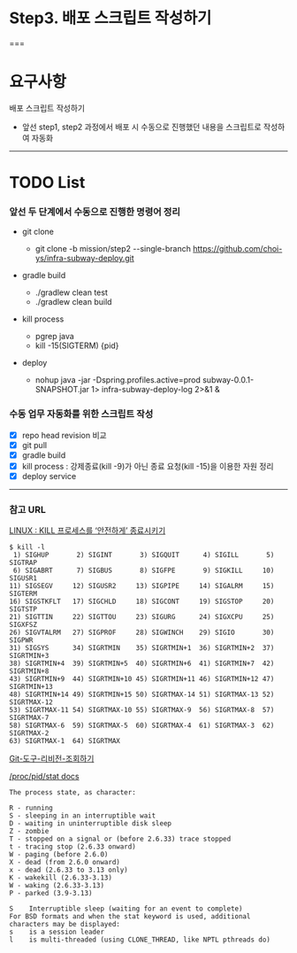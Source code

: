 # Step3. 배포 스크립트 작성하기
===

# 요구사항
배포 스크립트 작성하기
  - 앞선 step1, step2 과정에서 배포 시 수동으로 진행했던 내용을 스크립트로 작성하여 자동화
    
---
# TODO List
### 앞선 두 단계에서 수동으로 진행한 명령어 정리
- git clone 
  - git clone -b mission/step2 --single-branch https://github.com/choi-ys/infra-subway-deploy.git

- gradle build
  - ./gradlew clean test
  - ./gradlew clean build
  
- kill process
  - pgrep java
  - kill -15(SIGTERM) {pid}
   
- deploy
  - nohup java -jar -Dspring.profiles.active=prod subway-0.0.1-SNAPSHOT.jar 1> infra-subway-deploy-log 2>&1 &

### 수동 업무 자동화를 위한 스크립트 작성
- [x] repo head revision 비교
- [x] git pull
- [x] gradle build
- [x] kill process : 강제종료(kill -9)가 아닌 종료 요청(kill -15)을 이용한 자원 정리
- [x] deploy service

---
### 참고 URL
[LINUX : KILL 프로세스를 ‘안전하게’ 종료시키기](https://www.jp-hosting.jp/linux-kill-%ED%94%84%EB%A1%9C%EC%84%B8%EC%8A%A4%EB%A5%BC-%EC%95%88%EC%A0%84%ED%95%98%EA%B2%8C-%EC%A2%85%EB%A3%8C%EC%8B%9C%ED%82%A4%EA%B8%B0/)
```
$ kill -l
 1) SIGHUP       2) SIGINT       3) SIGQUIT      4) SIGILL       5) SIGTRAP
 6) SIGABRT      7) SIGBUS       8) SIGFPE       9) SIGKILL     10) SIGUSR1
11) SIGSEGV     12) SIGUSR2     13) SIGPIPE     14) SIGALRM     15) SIGTERM
16) SIGSTKFLT   17) SIGCHLD     18) SIGCONT     19) SIGSTOP     20) SIGTSTP
21) SIGTTIN     22) SIGTTOU     23) SIGURG      24) SIGXCPU     25) SIGXFSZ
26) SIGVTALRM   27) SIGPROF     28) SIGWINCH    29) SIGIO       30) SIGPWR
31) SIGSYS      34) SIGRTMIN    35) SIGRTMIN+1  36) SIGRTMIN+2  37) SIGRTMIN+3
38) SIGRTMIN+4  39) SIGRTMIN+5  40) SIGRTMIN+6  41) SIGRTMIN+7  42) SIGRTMIN+8
43) SIGRTMIN+9  44) SIGRTMIN+10 45) SIGRTMIN+11 46) SIGRTMIN+12 47) SIGRTMIN+13
48) SIGRTMIN+14 49) SIGRTMIN+15 50) SIGRTMAX-14 51) SIGRTMAX-13 52) SIGRTMAX-12
53) SIGRTMAX-11 54) SIGRTMAX-10 55) SIGRTMAX-9  56) SIGRTMAX-8  57) SIGRTMAX-7
58) SIGRTMAX-6  59) SIGRTMAX-5  60) SIGRTMAX-4  61) SIGRTMAX-3  62) SIGRTMAX-2
63) SIGRTMAX-1  64) SIGRTMAX 
```

[Git-도구-리비전-조회하기](https://git-scm.com/book/ko/v2/Git-%EB%8F%84%EA%B5%AC-%EB%A6%AC%EB%B9%84%EC%A0%84-%EC%A1%B0%ED%9A%8C%ED%95%98%EA%B8%B0)

[/proc/pid/stat docs](https://kb.novaordis.com/index.php//proc/pid/stat)
```text
The process state, as character:

R - running
S - sleeping in an interruptible wait
D - waiting in uninterruptible disk sleep
Z - zombie
T - stopped on a signal or (before 2.6.33) trace stopped
t - tracing stop (2.6.33 onward)
W - paging (before 2.6.0)
X - dead (from 2.6.0 onward)
x - dead (2.6.33 to 3.13 only)
K - wakekill (2.6.33-3.13)
W - waking (2.6.33-3.13)
P - parked (3.9-3.13)
```
```text
S    Interruptible sleep (waiting for an event to complete)
For BSD formats and when the stat keyword is used, additional
characters may be displayed:
s    is a session leader
l    is multi-threaded (using CLONE_THREAD, like NPTL pthreads do)
```

